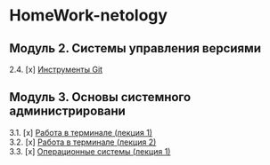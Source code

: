 # HomeWork-netology

## Модуль 2. Системы управления версиями


2.4. [x] [Инструменты Git](02-git-04-tools/README.md)
## Модуль 3. Основы системного администрировани

3.1. [x] [Работа в терминале (лекция 1)](03-sysadmin-01-terminal/README.md)  
3.2. [x] [Работа в терминале (лекция 2)](03-sysadmin-02-terminal/README.md)  
3.3. [х] [Операционные системы (лекция 1)](03-sysadmin-03-os/README.md)